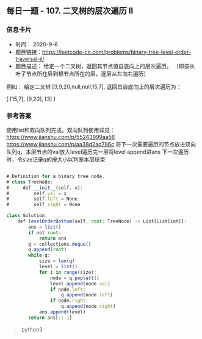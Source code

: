## 每日一题 - 107. 二叉树的层次遍历 II
### 信息卡片 

- 时间： 2020-9-6
- 题目链接：https://leetcode-cn.com/problems/binary-tree-level-order-traversal-ii/
- 题目描述：
给定一个二叉树，返回其节点值自底向上的层次遍历。 （即按从叶子节点所在层到根节点所在的层，逐层从左向右遍历）

例如：
给定二叉树 [3,9,20,null,null,15,7],
返回其自底向上的层次遍历为：

[
  [15,7],
  [9,20],
  [3]
]

### 参考答案

使用list和双向队列完成，双向队列使用详见：
https://www.jianshu.com/p/55243999aa56
https://www.jianshu.com/p/aa38d2ad786c
将下一次需要遍历的节点放进双向队列q，本层节点的val放入level遍历完一层将level append进ans
下一次遍历时，令size记录q的按大小以判断本层结束

```js

# Definition for a binary tree node.
# class TreeNode:
#     def __init__(self, x):
#         self.val = x
#         self.left = None
#         self.right = None

class Solution:
    def levelOrderBottom(self, root: TreeNode) -> List[List[int]]:
        ans = list()
        if not root:
            return ans
        q = collections.deque()
        q.append(root)
        while q:
            size = len(q)
            level = list()
            for i in range(size):
                node = q.popleft()
                level.append(node.val)
                if node.left:
                    q.append(node.left)
                if node.right:
                    q.append(node.right)
            ans.append(level)
        return ans[::-1]

```
> python3

